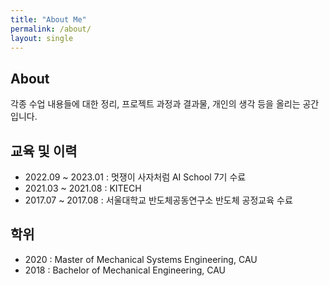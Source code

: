```yaml
---
title: "About Me"
permalink: /about/
layout: single
---
```

## About
각종 수업 내용들에 대한 정리, 프로젝트 과정과 결과물, 개인의 생각 등을 올리는 공간입니다.

## 교육 및 이력
* 2022.09 ~ 2023.01 : 멋쟁이 사자처럼 AI School 7기 수료
* 2021.03 ~ 2021.08 : KITECH
* 2017.07 ~ 2017.08 : 서울대학교 반도체공동연구소 반도체 공정교육 수료

## 학위
* 2020 : Master of Mechanical Systems Engineering, CAU
* 2018 : Bachelor of Mechanical Engineering, CAU